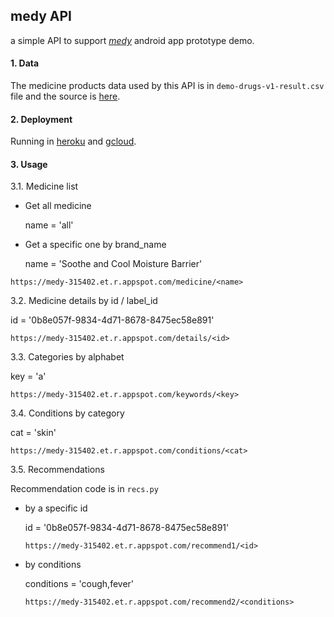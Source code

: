 ## medy API

a simple API to support [*medy*](https://github.com/cahyaasrini/bangkit-medy) android app prototype demo. 


#### 1. Data
The medicine products data used by this API is in `demo-drugs-v1-result.csv` file and the source is [here](https://www.kaggle.com/cahyaasrini/openfda-human-otc-drug-labels). 

#### 2. Deployment 
Running in [heroku](https://medy-api.herokuapp.com/) and [gcloud](https://medy-315402.et.r.appspot.com). 

#### 3. Usage 

3.1. Medicine list 

- Get all medicine

  name = 'all'


- Get a specific one by brand_name 

  name = 'Soothe and Cool Moisture Barrier' 
    
`https://medy-315402.et.r.appspot.com/medicine/<name>`

3.2. Medicine details by id / label_id  
    
   id = '0b8e057f-9834-4d71-8678-8475ec58e891'
   
   `https://medy-315402.et.r.appspot.com/details/<id>`
   
3.3. Categories by alphabet 

   key = 'a' 
   
   `https://medy-315402.et.r.appspot.com/keywords/<key>`

3.4. Conditions by category 

   cat = 'skin'
   
   `https://medy-315402.et.r.appspot.com/conditions/<cat>`
  
3.5. Recommendations 

Recommendation code is in `recs.py`

- by a specific id 
  
   id = '0b8e057f-9834-4d71-8678-8475ec58e891'
   
   `https://medy-315402.et.r.appspot.com/recommend1/<id>`
  
- by conditions 

   conditions = 'cough,fever' 
   
   `https://medy-315402.et.r.appspot.com/recommend2/<conditions>`
